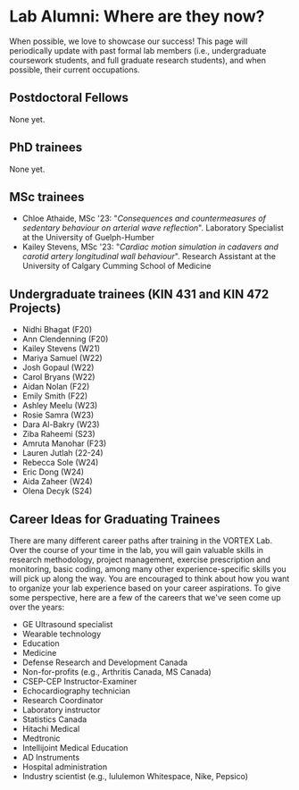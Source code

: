 # Lab Alumni: Where are they now?
When possible, we love to showcase our success! This page will periodically update with past formal lab members (i.e., undergraduate coursework students, and full graduate research students), and when possible, their current occupations.

## Postdoctoral Fellows
None yet.

## PhD trainees
None yet.

## MSc trainees
* Chloe Athaide, MSc '23: "*Consequences and countermeasures of sedentary behaviour on arterial wave reflection*". Laboratory Specialist at the University of Guelph-Humber
* Kailey Stevens, MSc '23: "*Cardiac motion simulation in cadavers and carotid artery longitudinal wall behaviour*". Research Assistant at the University of Calgary Cumming School of Medicine

## Undergraduate trainees (KIN 431 and KIN 472 Projects)
* Nidhi Bhagat (F20)
* Ann Clendenning (F20)
* Kailey Stevens (W21)
* Mariya Samuel (W22)
* Josh Gopaul (W22)
* Carol Bryans (W22)
* Aidan Nolan (F22)
* Emily Smith (F22)
* Ashley Meelu (W23)
* Rosie Samra (W23)
* Dara Al-Bakry (W23)
* Ziba Raheemi (S23)
* Amruta Manohar (F23)
* Lauren Jutlah (22-24)
* Rebecca Sole (W24)
* Eric Dong (W24)
* Aida Zaheer (W24)
* Olena Decyk (S24)

## Career Ideas for Graduating Trainees
There are many different career paths after training in the VORTEX Lab. Over the course of your time in the lab, you will gain valuable skills in research methodology, project management, exercise prescription and monitoring, basic coding, among many other experience-specific skills you will pick up along the way. You are encouraged to think about how you want to organize your lab experience based on your career aspirations. To give some perspective, here are a few of the careers that we've seen come up over the years:
* GE Ultrasound specialist
* Wearable technology
* Education
* Medicine
* Defense Research and Development Canada
* Non-for-profits (e.g., Arthritis Canada, MS Canada)
* CSEP-CEP Instructor-Examiner
* Echocardiography technician
* Research Coordinator
* Laboratory instructor
* Statistics Canada
* Hitachi Medical
* Medtronic
* Intellijoint Medical Education
* AD Instruments
* Hospital administration
* Industry scientist (e.g., lululemon Whitespace, Nike, Pepsico)
